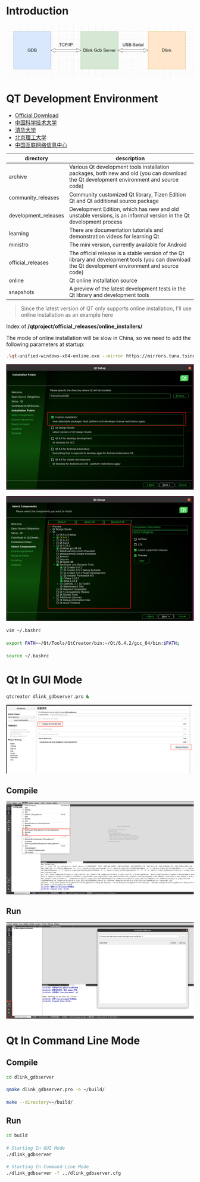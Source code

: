 # Introduction

![](img/dlink_gdbserver.png)

# QT Development Environment

- [Official Download](http://download.qt.io/)
- [中国科学技术大学](http://mirrors.ustc.edu.cn/qtproject/)
- [清华大学](https://mirrors.tuna.tsinghua.edu.cn/qt/)
- [北京理工大学](http://mirror.bit.edu.cn/qtproject/)
- [中国互联网络信息中心](https://mirrors.cnnic.cn/qt/)

| directory | description |
|--------|--------|
| archive | Various Qt development tools installation packages, both new and old (you can download the Qt development environment and source code) |
| community_releases | Community customized Qt library, Tizen Edition Qt and Qt additional source package |
| development_releases | Development Edition, which has new and old unstable versions, is an informal version in the Qt development process |
| learning | There are documentation tutorials and demonstration videos for learning Qt |
| ministro | The mini version, currently available for Android |
| official_releases | The official release is a stable version of the Qt library and development tools (you can download the Qt development environment and source code) |
| online | Qt online installation source |
| snapshots | A preview of the latest development tests in the Qt library and development tools |

> Since the latest version of QT only supports online installation, I'll use online installation as an example here

Index of **/qtproject/official_releases/online_installers/**

The mode of online installation will be slow in China, so we need to add the following parameters at startup:

``` bash
.\qt-unified-windows-x64-online.exe --mirror https://mirrors.tuna.tsinghua.edu.cn/qt
```

![](img/qt_online_install_0.png)

![](img/qt_online_install_1.png)

``` bash
vim ~/.bashrc

export PATH=~/Qt/Tools/QtCreator/bin:~/Qt/6.4.2/gcc_64/bin:$PATH;

source ~/.bashrc
```

# Qt In GUI Mode

```bash
qtcreator dlink_gdbserver.pro &
```

![](img/qt_config.png)

## Compile

![](img/gui_compile.png)

## Run

![](img/gui_run.png)

# Qt In Command Line Mode

## Compile

```bash
cd dlink_gdbserver

qmake dlink_gdbserver.pro -o ~/build/

make --directory=~/build/
```

## Run

```bash
cd build

# Starting In GUI Mode
./dlink_gdbserver

# Starting In Command Line Mode
./dlink_gdbserver -f ../dlink_gdbserver.cfg
```
